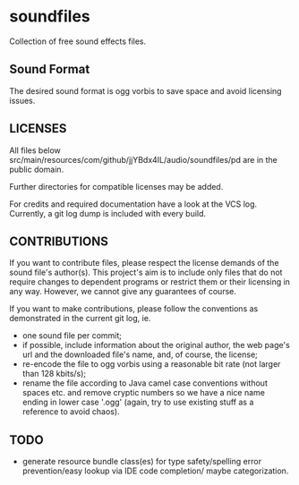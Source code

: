 # soundfiles

Collection of free sound effects files.

## Sound Format

The desired sound format is ogg vorbis to save space and avoid licensing issues.

## LICENSES

All files below src/main/resources/com/github/jjYBdx4IL/audio/soundfiles/pd are in the public domain.

Further directories for compatible licenses may be added.

For credits and required documentation have a look at the VCS log. Currently, a git log dump is included with
every build.

## CONTRIBUTIONS

If you want to contribute files, please respect the license demands of the sound file's author(s). This project's aim
is to include only files that do not require changes to dependent programs or restrict them or their licensing in any
way. However, we cannot give any guarantees of course.

If you want to make contributions, please follow the conventions as demonstrated in the current git log, ie.

* one sound file per commit;
* if possible, include information about the original author, the web page's url and the downloaded file's name, and,
of course, the license;
* re-encode the file to ogg vorbis using a reasonable bit rate (not larger than 128 kbits/s);
* rename the file according to Java camel case conventions without spaces etc. and remove cryptic numbers so we have
a nice name ending in lower case '.ogg' (again, try to use existing stuff as a reference to avoid chaos).

## TODO

* generate resource bundle class(es) for type safety/spelling error prevention/easy lookup via IDE code completion/
maybe categorization.
